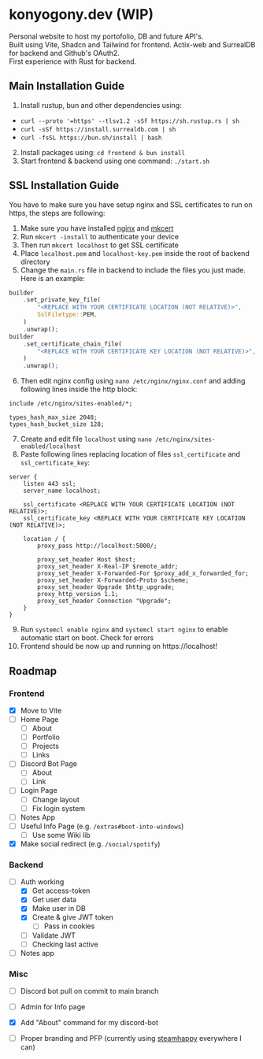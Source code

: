 # konyogony.dev (WIP)

Personal website to host my portofolio, DB and future API's. \
Built using Vite, Shadcn and Tailwind for frontend. Actix-web and SurrealDB for backend and Github's OAuth2. \
First experience with Rust for backend.
## Main Installation Guide
1. Install rustup, bun and other dependencies using:
- `curl --proto '=https' --tlsv1.2 -sSf https://sh.rustup.rs | sh`
- `curl -sSf https://install.surrealdb.com | sh`
- `curl -fsSL https://bun.sh/install | bash`
2. Install packages using:
   `cd frontend & bun install`
3. Start frontend & backend using one command: `./start.sh`

## SSL Installation Guide

You have to make sure you have setup nginx and SSL certificates to run on https, the steps are following:

1. Make sure you have installed [nginx](https://nginx.org/) and [mkcert](https://github.com/FiloSottile/mkcert)
2. Run `mkcert -install` to authenticate your device 
3. Then run `mkcert localhost` to get SSL certificate
4. Place `localhost.pem` and `localhost-key.pem` inside the root of backend directory
5. Change the `main.rs` file in backend to include the files you just made. Here is an example:
```rs
builder
    .set_private_key_file(
        "<REPLACE WITH YOUR CERTIFICATE LOCATION (NOT RELATIVE)>",
        SslFiletype::PEM,
    )
    .unwrap();
builder
    .set_certificate_chain_file(
        "<REPLACE WITH YOUR CERTIFICATE KEY LOCATION (NOT RELATIVE)>",
    )
    .unwrap();
```
6. Then edit nginx config using `nano /etc/nginx/nginx.conf` and adding following lines inside the http block:
```nginx
include /etc/nginx/sites-enabled/*;

types_hash_max_size 2048;
types_hash_bucket_size 128;
```
7. Create and edit file `localhost` using `nano /etc/nginx/sites-enabled/localhost`
8. Paste following lines replacing location of files `ssl_certificate` and `ssl_certificate_key`:
```nginx
server {
    listen 443 ssl;
    server_name localhost;

    ssl_certificate <REPLACE WITH YOUR CERTIFICATE LOCATION (NOT RELATIVE)>;
    ssl_certificate_key <REPLACE WITH YOUR CERTIFICATE KEY LOCATION (NOT RELATIVE)>;

    location / {
        proxy_pass http://localhost:5000/;

        proxy_set_header Host $host;
        proxy_set_header X-Real-IP $remote_addr;
        proxy_set_header X-Forwarded-For $proxy_add_x_forwarded_for;
        proxy_set_header X-Forwarded-Proto $scheme;
        proxy_set_header Upgrade $http_upgrade;
        proxy_http_version 1.1;
        proxy_set_header Connection "Upgrade";
    }
}
```
9. Run `systemcl enable nginx` and `systemcl start nginx` to enable automatic start on boot. Check for errors
10. Frontend should be now up and running on https://localhost!


## Roadmap
### Frontend
- [x] Move to Vite
- [ ] Home Page
  - [ ] About
  - [ ] Portfolio
  - [ ] Projects
  - [ ] Links 
- [ ] Discord Bot Page
  - [ ] About
  - [ ] Link 
- [ ] Login Page
  - [ ] Change layout
  - [ ] Fix login system 
- [ ] Notes App
- [ ] Useful Info Page (e.g. `/extras#boot-into-windows`)
  - [ ] Use some Wiki lib 
- [x] Make social redirect (e.g. `/social/spotify`)

### Backend
- [ ] Auth working
  - [x] Get access-token
  - [x] Get user data
  - [x] Make user in DB
  - [x] Create & give JWT token
    - [ ] Pass in cookies
  - [ ] Validate JWT
  - [ ] Checking last active     
- [ ] Notes app

### Misc
- [ ] Discord bot pull on commit to main branch
- [ ] Admin for Info page
- [x] Add "About" command for my discord-bot
- [ ] Proper branding and PFP (currently using [steamhappy](https://i.redd.it/i-made-steamhappy-vector-image-v0-jmmqmwzwk14c1.png?width=800&format=png&auto=webp&s=7cc8498450fbd323b22899722ac24cbd23a91a83) everywhere I can)

 
